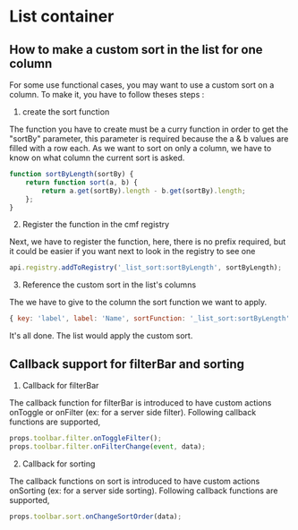 # List container

## How to make a custom sort in the list for one column

For some use functional cases, you may want to use a custom sort on a column. To make it, you have to follow theses steps :

1.  create the sort function

The function you have to create must be a curry function in order to get the "sortBy" parameter, this parameter is required because the a & b values are filled with a row each. As we want to sort on only a column, we have to know on what column the current sort is asked.

```javascript
function sortByLength(sortBy) {
	return function sort(a, b) {
		return a.get(sortBy).length - b.get(sortBy).length;
	};
}
```

2.  Register the function in the cmf registry

Next, we have to register the function, here, there is no prefix required, but it could be easier if you want next to look in the registry to see one

```javascript
api.registry.addToRegistry('_list_sort:sortByLength', sortByLength);
```

3.  Reference the custom sort in the list's columns

The we have to give to the column the sort function we want to apply.

```javascript
{ key: 'label', label: 'Name', sortFunction: '_list_sort:sortByLength' },
```

It's all done. The list would apply the custom sort.

## Callback support for filterBar and sorting

1. Callback for filterBar

The callback function for filterBar is introduced to have custom actions onToggle or onFilter (ex: for a server side filter).
Following callback functions are supported,

```javascript
props.toolbar.filter.onToggleFilter();
props.toolbar.filter.onFilterChange(event, data);
```

2. Callback for sorting

The callback functions on sort is introduced to have custom actions onSorting (ex: for a server side sorting).
Following callback functions are supported,

```javascript
props.toolbar.sort.onChangeSortOrder(data);
```
